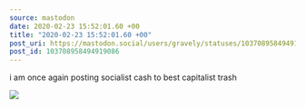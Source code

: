 ```yaml
---
source: mastodon
date: 2020-02-23 15:52:01.60 +00
title: "2020-02-23 15:52:01.60 +00"
post_uri: https://mastodon.social/users/gravely/statuses/103708958494919086
post_id: 103708958494919086
---
```

i am once again posting socialist cash to best capitalist trash


![](/images/25524483.jpg)

